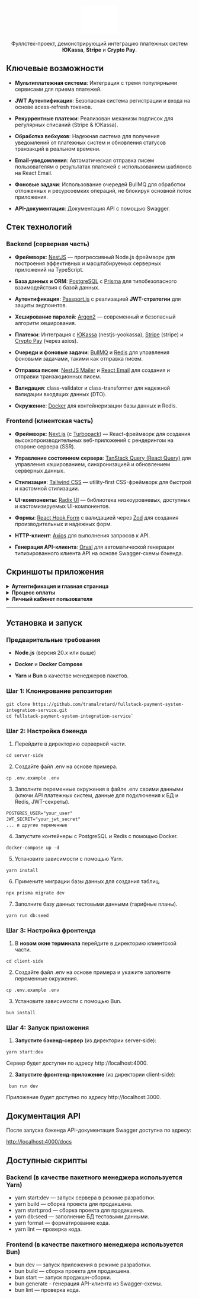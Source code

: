 
<br>  
<p align="center">  
<img src="./client-side/public/images/logos/logo-white.svg" alt="Utome logo" width="100"/> 
</p>  
<p align="center">  
Фуллстек-проект, демонстрирующий интеграцию платежных систем <b>ЮKassa</b>, <b>Stripe</b> и <b>Crypto Pay</b>.  
</p>  

## Ключевые возможности

-   **Мультиплатежная система**: Интеграция с тремя популярными сервисами для приема платежей.
    
-   **JWT Аутентификация**: Безопасная система регистрации и входа на основе acess-refresh токенов.
    
-   **Рекуррентные платежи**: Реализован механизм подписок для регулярных списаний (Stripe & ЮKassa).
    
-   **Обработка вебхуков**: Надежная система для получения уведомлений от платежных систем и обновления статусов транзакций в реальном времени.
    
-   **Email-уведомления**: Автоматическая отправка писем пользователям о результатах платежей с использованием шаблонов на React Email.
    
-   **Фоновые задачи**: Использование очередей BullMQ для обработки отложенных и ресурсоемких операций, не блокируя основной поток приложения.
    
-   **API-документация**:  Документация API с помощью Swagger.
    

## Стек технологий

### **Backend (серверная часть)**

-   **Фреймворк**: [NestJS](https://www.google.com/url?sa=E&q=https%3A%2F%2Fnestjs.com%2F) — прогрессивный Node.js фреймворк для построения эффективных и масштабируемых серверных приложений на TypeScript.
    
-   **База данных и ORM**: [PostgreSQL](https://www.google.com/url?sa=E&q=https%3A%2F%2Fwww.postgresql.org%2F) с [Prisma](https://www.google.com/url?sa=E&q=https%3A%2F%2Fwww.prisma.io%2F) для типобезопасного взаимодействия с базой данных.
    
-   **Аутентификация**: [Passport.js](https://www.google.com/url?sa=E&q=http%3A%2F%2Fwww.passportjs.org%2F) с реализацией **JWT-стратегии** для защиты эндпоинтов.
    
-   **Хеширование паролей**: [Argon2](https://www.google.com/url?sa=E&q=https%3A%2F%2Fen.wikipedia.org%2Fwiki%2FArgon2) — современный и безопасный алгоритм хеширования.
    
-   **Платежи**: Интеграция с [ЮKassa](https://www.google.com/url?sa=E&q=https%3A%2F%2Fyookassa.ru%2F) (nestjs-yookassa), [Stripe](https://www.google.com/url?sa=E&q=https%3A%2F%2Fstripe.com%2F) (stripe) и [Crypto Pay](https://www.google.com/url?sa=E&q=https%3A%2F%2Fhelp.crypt.bot%2Fcrypto-pay-api) (через axios).
    
-   **Очереди и фоновые задачи**: [BullMQ](https://www.google.com/url?sa=E&q=https.bullmq.io) и [Redis](https://www.google.com/url?sa=E&q=https%3A%2F%2Fredis.io) для управления фоновыми задачами, такими как отправка писем.
    
-   **Отправка писем**: [NestJS Mailer](https://www.google.com/url?sa=E&q=https%3A%2F%2Fnestjs-modules.github.io%2Fmailer) и [React Email](https://www.google.com/url?sa=E&q=https%3A%2F%2Freact.email) для создания и отправки транзакционных писем.
    
-   **Валидация**: class-validator и class-transformer для надежной валидации входящих данных (DTO).
    
-   **Окружение**: [Docker](https://www.google.com/url?sa=E&q=https%3A%2F%2Fwww.docker.com%2F) для контейнеризации базы данных и Redis.
    

### **Frontend (клиентская часть)**

-   **Фреймворк**: [Next.js](https://www.google.com/url?sa=E&q=https%3A%2F%2Fnextjs.org%2F) (с [Turbopack](https://www.google.com/url?sa=E&q=https%3A%2F%2Fturbo.build%2Fpack)) — React-фреймворк для создания высокопроизводительных веб-приложений с рендерингом на стороне сервера (SSR).
    
-   **Управление состоянием сервера**: [TanStack Query (React Query)](https://www.google.com/url?sa=E&q=https%3A%2F%2Ftanstack.com%2Fquery%2Flatest) для управления кэшированием, синхронизацией и обновлением серверных данных.
    
-   **Стилизация**: [Tailwind CSS](https://www.google.com/url?sa=E&q=https%3A%2F%2Ftailwindcss.com%2F) — utility-first CSS-фреймворк для быстрой и кастомной стилизации.
    
-   **UI-компоненты**: [Radix UI](https://www.google.com/url?sa=E&q=https%3A%2F%2Fwww.radix-ui.com%2F) — библиотека низкоуровневых, доступных и кастомизируемых UI-компонентов.
    
-   **Формы**: [React Hook Form](https://www.google.com/url?sa=E&q=https%3A%2F%2Freact-hook-form.com%2F) с валидацией через [Zod](https://www.google.com/url?sa=E&q=https%3A%2F%2Fzod.dev%2F) для создания производительных и надежных форм.
    
-   **HTTP-клиент**: [Axios](https://www.google.com/url?sa=E&q=https%3A%2F%2Faxios-http.com%2F) для выполнения запросов к API.
    
-   **Генерация API-клиента**: [Orval](https://www.google.com/url?sa=E&q=https%3A%2F%2Forval.dev) для автоматической генерации типизированного клиента API на основе Swagger-схемы бэкенда.
    

## Скриншоты приложения

<details>  
<summary><strong>Аутентификация и главная страница</strong></summary>  
<p align="center">  
<a href="https://iimg.su/i/hKaqzA"><img src="https://s.iimg.su/s/08/ghKaqzAxQ2SA3LpIelpoK82E5X0fsfYm2WXnvE4A.png"></a>
<em>Форма входа</em>  
<br>  
<p align="center">  
<a href="https://iimg.su/i/mXj7ly"><img src="https://s.iimg.su/s/08/gmXj7lyxVKwtq75uMkF94A8M0OdzyNjIvpW7Ojj5.png"></a>
<em>Страница с выбором тарифных планов</em>
</p>    
</details>  

<details>  
<summary><strong>Процесс оплаты</strong></summary>  
<p align="center">  
<a href="https://iimg.su/i/AwmJWJ"><img src="https://s.iimg.su/s/08/gAwmJWJxIgZiqXTORC0OoR28nXhf7wHKuctMD9zX.png"></a>
<em>Страница выбора способа оплаты</em>  
<br>  
<p align="center">  
<a href="https://iimg.su/i/UGPrza"><img src="https://s.iimg.su/s/08/gUGPrzaxBL4t6wab4Ef69qoHUyqCGjmkqWinCpzN.png"></a>
<em>Страница успешной оплаты</em>
</p>    
</details>   

<details>  
<summary><strong>Личный кабинет пользователя</strong></summary>  
<p align="center">  
<a href="https://iimg.su/i/4buvEE"><img src="https://s.iimg.su/s/08/g4buvEExyO1lGNcGBj3ynooefw50vJz1EVcAizeQ.png"></a>
<em>История платежей</em>  
</p>    
</details>  

----------

## Установка и запуск

### **Предварительные требования**

-   **Node.js** (версия 20.x или выше)
    
-   **Docker** и **Docker Compose**
    
-   **Yarn**  и  **Bun**  в качестве менеджеров пакетов.
    

### **Шаг 1: Клонирование репозитория**

    git clone https://github.com/tramalretard/fullstack-payment-system-integration-service.git
    cd fullstack-payment-system-integration-service`
  

### **Шаг 2: Настройка бэкенда**

1. Перейдите в директорию серверной части.
```
cd server-side
```
2. Создайте файл .env на основе примера.
```
cp .env.example .env
```
3. Заполните переменные окружения в файле .env своими данными (ключи API платежных систем, данные для подключения к БД и Redis, JWT-секреты).
```
POSTGRES_USER="your_user"
JWT_SECRET="your_jwt_secret"
... и другие переменные
```
4. Запустите контейнеры с PostgreSQL и Redis с помощью Docker.
```
docker-compose up -d
```
    
5. Установите зависимости с помощью Yarn.
```
yarn install
``` 
    
6. Примените миграции базы данных для создания таблиц.
```
npx prisma migrate dev
``` 
      
7. Заполните базу данных тестовыми данными (тарифные планы).
```
yarn run db:seed
``` 
      
    

### **Шаг 3: Настройка фронтенда**

1. В **новом окне терминала** перейдите в директорию клиентской части.
```
cd client-side
```
    
2. Создайте файл .env на основе примера и укажите заполните  переменные окружения.
```
cp .env.example .env
```
3. Установите зависимости с помощью Bun.
```
bun install
```

### **Шаг 4: Запуск приложения**

1.  **Запустите бэкенд-сервер** (из директории server-side):
```
yarn start:dev
```      
   Сервер будет доступен по адресу http://localhost:4000.
    
2.  **Запустите фронтенд-приложение** (из директории client-side):
```
 bun run dev
```      
    
 Приложение будет доступно по адресу http://localhost:3000.
    

## Документация API

После запуска бэкенда API-документация Swagger доступна по адресу:

[http://localhost:4000/docs](https://www.google.com/url?sa=E&q=http://localhost:4000/docs)

## **Доступные скрипты**
### **Backend** **(в качестве пакетного менеджера используется Yarn)**
- yarn start:dev — запуск сервера в режиме разработки.
- yarn build — сборка проекта для продакшена.
- yarn start:prod — сборка проекта для продакшена.
- yarn db:seed — заполнение БД тестовыми данными.
- yarn format — форматирование кода.
- yarn lint — проверка кода.
### **Frontend** **(в качестве пакетного менеджера используется Bun)**
- bun dev — запуск приложения в режиме разработки.
- bun build — сборка проекта для продакшена.
- bun start — запуск продакшн-сборки.
- bun generate - генерация API-клиента из Swagger-схемы.
- bun lint — проверка кода.